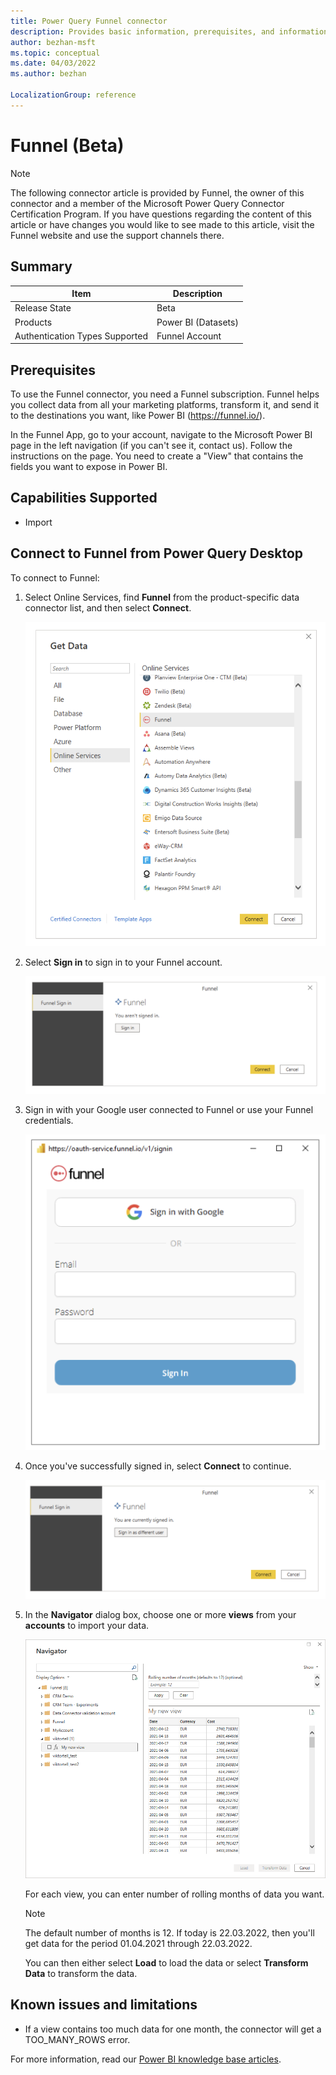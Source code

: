 ```yaml
---
title: Power Query Funnel connector
description: Provides basic information, prerequisites, and information on how to connect to your Funnel data, along with a list of known issues and limitations.
author: bezhan-msft
ms.topic: conceptual
ms.date: 04/03/2022
ms.author: bezhan

LocalizationGroup: reference
---
```


# Funnel (Beta)

>[!Note]
>The following connector article is provided by Funnel, the owner of this connector and a member of the Microsoft Power Query Connector Certification Program. If you have questions regarding the content of this article or have changes you would like to see made to this article, visit the Funnel website and use the support channels there.

## Summary

| Item | Description |
| ---- | ----------- |
| Release State | Beta |
| Products | Power BI (Datasets) |
| Authentication Types Supported | Funnel Account |

## Prerequisites

To use the Funnel connector, you need a Funnel subscription. Funnel helps you collect data from all your marketing platforms, transform it, and send it to the destinations you want, like Power BI (https://funnel.io/).

In the Funnel App, go to your account, navigate to the Microsoft Power BI page in the left navigation (if you can't see it, contact us). Follow the instructions on the page. You need to create a "View" that contains the fields you want to expose in Power BI.

## Capabilities Supported

* Import

## Connect to Funnel from Power Query Desktop

To connect to Funnel:

1. Select Online Services, find **Funnel** from the product-specific data connector list, and then select **Connect**.

   ![Select Funnel Connector.](./media/funnel/funnel_connector.png)

1. Select **Sign in** to sign in to your Funnel account.

   ![Sign in to your Funnel account.](media/funnel/funnel_sign_in_1.png)

1. Sign in with your Google user connected to Funnel or use your Funnel credentials.

   ![Sign in to your Funnel account step 2.](media/funnel/funnel_sign_in_2.png)

1. Once you've successfully signed in, select **Connect** to continue.

   ![Successfully signed in to your Funnel account.](media/funnel/funnel_sign_in_3.png)

1. In the **Navigator** dialog box, choose one or more **views** from your **accounts** to import your data.

   ![Choose "views" from accounts.](media/funnel/funnel_navigation_table.png)

   For each view, you can enter number of rolling months of data you want.

   > [!NOTE]
   > The default number of months is 12. If today is 22.03.2022, then you'll get data for the period 01.04.2021 through 22.03.2022.

   You can then either select **Load** to load the data or select **Transform Data** to transform the data.

## Known issues and limitations

* If a view contains too much data for one month, the connector will get a TOO_MANY_ROWS error.

For more information, read our [Power BI knowledge base articles](https://help.funnel.io/en/?q=powerbi).

